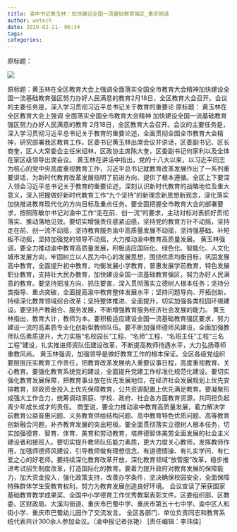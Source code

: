 ```yaml
---
title: 渝中书记黄玉林：加快建设全国一流基础教育强区_重庆频道
author: wetech
date: 2019-02-21- 06:34
tags: 
categories: 
---
```

原标题：
<!-- more -->
                
<img align="center" border="0" src="http://p2.ifengimg.com/a/2016/0810/204c433878d5cf9size1_w16_h16.png" />
                
            
原标题：黄玉林在全区教育大会上强调全面落实全国全市教育大会精神加快建设全国一流基础教育强区努力办好人民满意的教育2月18日，全区教育大会召开。会议的主要任务是，深入学习贯彻习近平总书记关于教育的重要论
原标题：
黄玉林在全区教育大会上强调
全面落实全国全市教育大会精神
加快建设全国一流基础教育强区努力办好人民满意的教育
2月18日，全区教育大会召开。会议的主要任务是，深入学习贯彻习近平总书记关于教育的重要论述，全面贯彻全国全市教育大会精神，研究部署我区教育工作。区委书记黄玉林出席会议并讲话，区委副书记、区长商奎，区人大常委会主任米绍林，区政协主席陈大奎，区委副书记何家利以及全体在家区级领导出席会议。
黄玉林在讲话中指出，党的十八大以来，以习近平同志为核心的党中央高度重视教育工作，习近平总书记就教育改革发展作出了一系列重要讲话，为新时代教育改革发展指明了前进方向、提供了根本遵循。全区上下要深入领会习近平总书记关于教育的重要论述，深刻认识新时代教育的战略地位及重大意义，深入把握做好新时代教育工作“九个坚持”的新理念新思想新观念，深化落实加快推进教育现代化的方向目标及重点任务。要全面把握全市教育大会的部署要求，按照陈敏尔书记对渝中工作“走在前、创一流”的要求，主动对标对表抓好贯彻落实、推动落地见效。要切实增强责任感紧迫感，坚持党的教育方针不动摇，坚持走在前、创一流不动摇，坚持教育服务渝中高质量发展不动摇，坚持强基础、补短板不动摇，坚持加强党的领导不动摇，大力推动渝中教育高质量发展。
黄玉林强调，要全力推动渝中教育高质量发展，积极适应国际化、绿色化、智能化、人文化城市发展方向，牢固树立以人民为中心的发展思想，围绕优质均衡目标，巩固发展高中教育，全面提升初中教育，均衡发展小学教育，普惠发展学前教育，特色发展职业教育，支持壮大民办教育，加快建设全国一流基础教育强区，努力办好人民满意的教育。要坚持把准方向、抓住要害，深入贯彻落实立德树人根本任务；坚持分类指导、重点突破，全面提高渝中教育整体发展水平；坚持问题导向、开拓创新，持续深化教育领域综合改革；坚持整体推进、全面提升，切实加强各类校园环境建设。要坚持产教融合、服务发展，不断增强教育服务经济社会发展的能力。
黄玉林指出，教育大计，教师为本。要积极适应建设全国一流基础教育强区要求，努力建设一流的高素质专业化创新型教师队伍。要不断加强师德师风建设，全面加强教师队伍素质提升，大力实施“名校园长”工程、“名师”工程、“名班主任”工程“三名工程”建设，扎实推进师资队伍建设改革，不断提高教师待遇水平，大力弘扬尊师重教风尚。
黄玉林强调，加强领导是做好教育工作的根本保证。全区各级党组织要层层压实教育工作责任，把教育改革发展纳入重要议事日程，高度重视教育、关心教育。要强化教育系统党的建设，全面提升党建工作标准化规范化建设。要切实强化教育发展保障，把教育事业放在优先发展地位，在经济社会发展规划上优先安排教育，财政资金投入上优先保障教育，公共资源配置上优先满足教育。要凝聚形成强大工作合力，统筹调动家庭、学校、政府、社会各方面教育资源，共同担负起青少年成长成才的责任。
商奎说，要全力推动渝中教育高质量发展，着力解决学前教育公益普惠问题、义务教育供给结构问题、高中教育特色优质问题、高等教育创新融合问题，补齐教育发展的突出短板。要全面贯彻落实立德树人根本任务，切实加强德育、智育、体育、美育和劳动教育，培养德智体美劳全面发展的社会主义建设者和接班人。要切实提升教师队伍能力素质，更大力度关心教师，发挥教师作用，加强师德师风建设，引导教师做有理想信念、有道德情操、有扎实学问、有仁爱之心的好老师。要持续深化教育改革开放，深化教育领域“放管服”改革，稳步推进考试招生制度改革，打造国际化的教育。要着力提升政府对教育发展的保障能力，加大资金投入，强化政策支持，改善办学条件，坚决确保校园安全，全面保障特殊群体学生受教育权利，努力为教育发展创造良好环境。
会议宣读了荣获国家基础教育教学成果奖、全国中小学德育工作优秀教案表彰文件。区委组织部、区教委、区财政局、大溪沟街道、重庆市巴蜀中学、重庆市第五十七中学、渝中区人和街小学、重庆市巴蜀幼儿园作了交流发言。
全区各部门、单位负责同志和教育系统代表共计300余人参加会议。（渝中报记者张艳）
[责任编辑：李玮佳]
            
